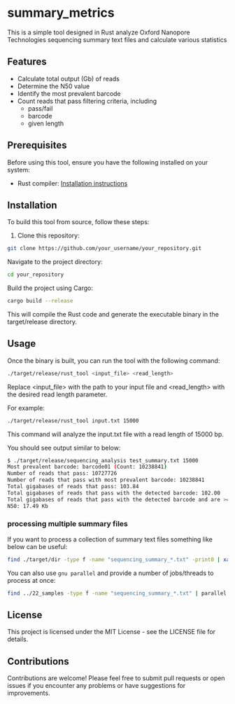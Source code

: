 # summary_metrics

This is a simple tool designed in Rust analyze Oxford Nanopore Technologies sequencing summary text files and calculate various statistics 

## Features

- Calculate total output (Gb) of reads
- Determine the N50 value
- Identify the most prevalent barcode
- Count reads that pass filtering criteria, including
  - pass/fail
  - barcode
  - given length

## Prerequisites

Before using this tool, ensure you have the following installed on your system:

- Rust compiler: [Installation instructions](https://www.rust-lang.org/tools/install)

## Installation

To build this tool from source, follow these steps:

1. Clone this repository:

```bash
git clone https://github.com/your_username/your_repository.git
```

Navigate to the project directory:

```bash
cd your_repository
```

Build the project using Cargo:

```bash
cargo build --release
```

This will compile the Rust code and generate the executable binary in the target/release directory.

## Usage

Once the binary is built, you can run the tool with the following command:

```bash
./target/release/rust_tool <input_file> <read_length>
```

Replace <input_file> with the path to your input file and <read_length> with the desired read length parameter.

For example:

```bash
./target/release/rust_tool input.txt 15000
```

This command will analyze the input.txt file with a read length of 15000 bp.

You should see output similar to below:

```bash
$ ./target/release/sequencing_analysis test_summary.txt 15000
Most prevalent barcode: barcode01 (Count: 10238841)
Number of reads that pass: 10727726
Number of reads that pass with most prevalent barcode: 10238841
Total gigabases of reads that pass: 103.84
Total gigabases of reads that pass with the detected barcode: 102.00
Total gigabases of reads that pass with the detected barcode and are >= 15000bp: 59.32
N50: 17.49 Kb
```

### processing multiple summary files

If you want to process a collection of summary text files something like below can be useful:

```bash
find ./target/dir -type f -name "sequencing_summary_*.txt" -print0 | xargs -0 -I{} sh -c 'echo "Processing {}"; ./target/release/sequencing_analysis {} 15000'
```

You can also use `gnu parallel` and provide a number of jobs/threads to process at once:

```bash
find ../22_samples -type f -name "sequencing_summary_*.txt" | parallel -j 24 'echo "Processing {}\n"; ./target/release/sequencing_analysis {} 15000'
```

## License

This project is licensed under the MIT License - see the LICENSE file for details.

## Contributions

Contributions are welcome! Please feel free to submit pull requests or open issues if you encounter any problems or have suggestions for improvements.
